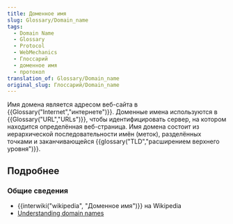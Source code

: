 ```yaml
---
title: Доменное имя
slug: Glossary/Domain_name
tags:
  - Domain Name
  - Glossary
  - Protocol
  - WebMechanics
  - Глоссарий
  - доменное имя
  - протокол
translation_of: Glossary/Domain_name
original_slug: Глоссарий/Domain_name
---
```

Имя домена является адресом веб-сайта в {{Glossary("Internet","интернете")}}. Доменные имена используются в {{Glossary("URL","URLs")}}, чтобы идентифицировать сервер, на котором находится определённая веб-страница. Имя домена состоит из иерархической последовательности имён (меток), разделённых точками и заканчивающейся {{glossary("TLD","расширением верхнего уровня")}}.

## Подробнее

### Общие сведения

- {{interwiki("wikipedia", "Доменное имя")}} на Wikipedia
- [Understanding domain names](/en-US/Learn/Understanding_domain_names)
